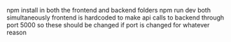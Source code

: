 npm install in both the frontend and backend folders
npm run dev both simultaneously
frontend is hardcoded to make api calls to backend through port 5000 so these should be changed if port is changed for whatever reason
